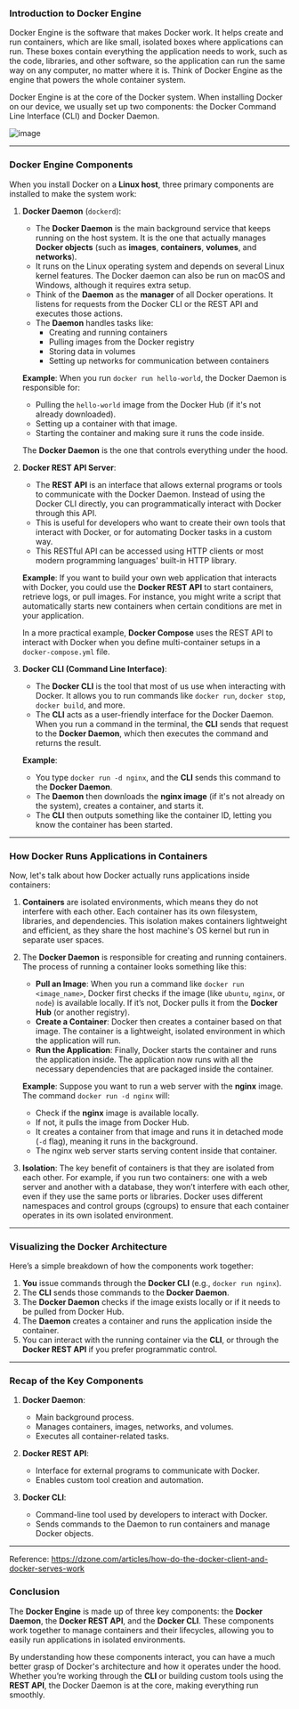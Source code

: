 ### Introduction to Docker Engine

Docker Engine is the software that makes Docker work. It helps create and run containers, which are like small, isolated boxes where applications can run. These boxes contain everything the application needs to work, such as the code, libraries, and other software, so the application can run the same way on any computer, no matter where it is. Think of Docker Engine as the engine that powers the whole container system.

Docker Engine is at the core of the Docker system. When installing Docker on our device, we usually set up two components: the Docker Command Line Interface (CLI) and Docker Daemon.

![image](https://github.com/user-attachments/assets/e565f399-b4e7-4d89-93fb-e119adf904d8)

---
### Docker Engine Components

When you install Docker on a **Linux host**, three primary components are installed to make the system work:

1. **Docker Daemon** (`dockerd`):
   - The **Docker Daemon** is the main background service that keeps running on the host system. It is the one that actually manages **Docker objects** (such as **images**, **containers**, **volumes**, and **networks**).
   - It runs on the Linux operating system and depends on several Linux kernel features. The Docker daemon can also be run on macOS and Windows, although it requires extra setup.
   - Think of the **Daemon** as the **manager** of all Docker operations. It listens for requests from the Docker CLI or the REST API and executes those actions.
   - The **Daemon** handles tasks like:
     - Creating and running containers
     - Pulling images from the Docker registry
     - Storing data in volumes
     - Setting up networks for communication between containers

   **Example**:
   When you run `docker run hello-world`, the Docker Daemon is responsible for:
   - Pulling the `hello-world` image from the Docker Hub (if it's not already downloaded).
   - Setting up a container with that image.
   - Starting the container and making sure it runs the code inside.

   The **Docker Daemon** is the one that controls everything under the hood.

2. **Docker REST API Server**:
   - The **REST API** is an interface that allows external programs or tools to communicate with the Docker Daemon. Instead of using the Docker CLI directly, you can programmatically interact with Docker through this API.
   - This is useful for developers who want to create their own tools that interact with Docker, or for automating Docker tasks in a custom way.
   - This RESTful API can be accessed using HTTP clients or most modern programming languages' built-in HTTP library.

   **Example**:
   If you want to build your own web application that interacts with Docker, you could use the **Docker REST API** to start containers, retrieve logs, or pull images. For instance, you might write a script that automatically starts new containers when certain conditions are met in your application.

   In a more practical example, **Docker Compose** uses the REST API to interact with Docker when you define multi-container setups in a `docker-compose.yml` file.

3. **Docker CLI (Command Line Interface)**:
   - The **Docker CLI** is the tool that most of us use when interacting with Docker. It allows you to run commands like `docker run`, `docker stop`, `docker build`, and more.
   - The **CLI** acts as a user-friendly interface for the Docker Daemon. When you run a command in the terminal, the **CLI** sends that request to the **Docker Daemon**, which then executes the command and returns the result.

   **Example**:
   - You type `docker run -d nginx`, and the **CLI** sends this command to the **Docker Daemon**.
   - The **Daemon** then downloads the **nginx image** (if it's not already on the system), creates a container, and starts it.
   - The **CLI** then outputs something like the container ID, letting you know the container has been started.

---

### How Docker Runs Applications in Containers

Now, let's talk about how Docker actually runs applications inside containers:

1. **Containers** are isolated environments, which means they do not interfere with each other. Each container has its own filesystem, libraries, and dependencies. This isolation makes containers lightweight and efficient, as they share the host machine's OS kernel but run in separate user spaces.

2. The **Docker Daemon** is responsible for creating and running containers. The process of running a container looks something like this:
   - **Pull an Image**: When you run a command like `docker run <image_name>`, Docker first checks if the image (like `ubuntu`, `nginx`, or `node`) is available locally. If it’s not, Docker pulls it from the **Docker Hub** (or another registry).
   - **Create a Container**: Docker then creates a container based on that image. The container is a lightweight, isolated environment in which the application will run.
   - **Run the Application**: Finally, Docker starts the container and runs the application inside. The application now runs with all the necessary dependencies that are packaged inside the container.

   **Example**:
   Suppose you want to run a web server with the **nginx** image. The command `docker run -d nginx` will:
   - Check if the **nginx** image is available locally.
   - If not, it pulls the image from Docker Hub.
   - It creates a container from that image and runs it in detached mode (`-d` flag), meaning it runs in the background.
   - The nginx web server starts serving content inside that container.

3. **Isolation**: The key benefit of containers is that they are isolated from each other. For example, if you run two containers: one with a web server and another with a database, they won’t interfere with each other, even if they use the same ports or libraries. Docker uses different namespaces and control groups (cgroups) to ensure that each container operates in its own isolated environment.

---

### Visualizing the Docker Architecture

Here’s a simple breakdown of how the components work together:

1. **You** issue commands through the **Docker CLI** (e.g., `docker run nginx`).
2. The **CLI** sends those commands to the **Docker Daemon**.
3. The **Docker Daemon** checks if the image exists locally or if it needs to be pulled from Docker Hub.
4. The **Daemon** creates a container and runs the application inside the container.
5. You can interact with the running container via the **CLI**, or through the **Docker REST API** if you prefer programmatic control.

---

### Recap of the Key Components

1. **Docker Daemon**:
   - Main background process.
   - Manages containers, images, networks, and volumes.
   - Executes all container-related tasks.

2. **Docker REST API**:
   - Interface for external programs to communicate with Docker.
   - Enables custom tool creation and automation.

3. **Docker CLI**:
   - Command-line tool used by developers to interact with Docker.
   - Sends commands to the Daemon to run containers and manage Docker objects.

---

Reference: https://dzone.com/articles/how-do-the-docker-client-and-docker-serves-work 
### Conclusion

The **Docker Engine** is made up of three key components: the **Docker Daemon**, the **Docker REST API**, and the **Docker CLI**. These components work together to manage containers and their lifecycles, allowing you to easily run applications in isolated environments.

By understanding how these components interact, you can have a much better grasp of Docker's architecture and how it operates under the hood. Whether you’re working through the **CLI** or building custom tools using the **REST API**, the Docker Daemon is at the core, making everything run smoothly.
